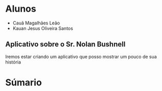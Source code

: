 # Alunos
- Cauã Magalhães Leão
- Kauan Jesus Oliveira Santos

## Aplicativo sobre o Sr. Nolan Bushnell
Iremos estar criando um aplicativo que posso mostrar um pouco de sua história

# Súmario

